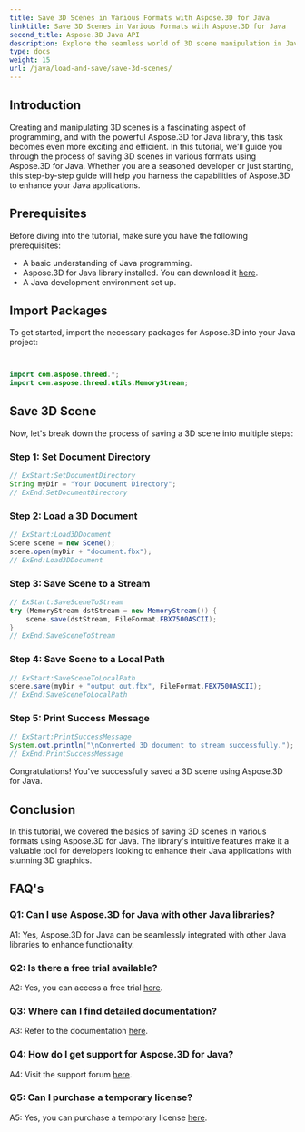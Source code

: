 ```yaml
---
title: Save 3D Scenes in Various Formats with Aspose.3D for Java
linktitle: Save 3D Scenes in Various Formats with Aspose.3D for Java
second_title: Aspose.3D Java API
description: Explore the seamless world of 3D scene manipulation in Java with Aspose.3D. Learn to save scenes in various formats effortlessly.
type: docs
weight: 15
url: /java/load-and-save/save-3d-scenes/
---
```

## Introduction

Creating and manipulating 3D scenes is a fascinating aspect of programming, and with the powerful Aspose.3D for Java library, this task becomes even more exciting and efficient. In this tutorial, we'll guide you through the process of saving 3D scenes in various formats using Aspose.3D for Java. Whether you are a seasoned developer or just starting, this step-by-step guide will help you harness the capabilities of Aspose.3D to enhance your Java applications.

## Prerequisites

Before diving into the tutorial, make sure you have the following prerequisites:

- A basic understanding of Java programming.
- Aspose.3D for Java library installed. You can download it [here](https://releases.aspose.com/3d/java/).
- A Java development environment set up.

## Import Packages

To get started, import the necessary packages for Aspose.3D into your Java project:

```java


import com.aspose.threed.*;
import com.aspose.threed.utils.MemoryStream;

```

## Save 3D Scene

Now, let's break down the process of saving a 3D scene into multiple steps:

### Step 1: Set Document Directory

```java
// ExStart:SetDocumentDirectory
String myDir = "Your Document Directory";
// ExEnd:SetDocumentDirectory
```

### Step 2: Load a 3D Document

```java
// ExStart:Load3DDocument
Scene scene = new Scene();
scene.open(myDir + "document.fbx");
// ExEnd:Load3DDocument
```

### Step 3: Save Scene to a Stream

```java
// ExStart:SaveSceneToStream
try (MemoryStream dstStream = new MemoryStream()) {
    scene.save(dstStream, FileFormat.FBX7500ASCII);
}
// ExEnd:SaveSceneToStream
```

### Step 4: Save Scene to a Local Path

```java
// ExStart:SaveSceneToLocalPath
scene.save(myDir + "output_out.fbx", FileFormat.FBX7500ASCII);
// ExEnd:SaveSceneToLocalPath
```

### Step 5: Print Success Message

```java
// ExStart:PrintSuccessMessage
System.out.println("\nConverted 3D document to stream successfully.");
// ExEnd:PrintSuccessMessage
```

Congratulations! You've successfully saved a 3D scene using Aspose.3D for Java.

## Conclusion

In this tutorial, we covered the basics of saving 3D scenes in various formats using Aspose.3D for Java. The library's intuitive features make it a valuable tool for developers looking to enhance their Java applications with stunning 3D graphics.

## FAQ's

### Q1: Can I use Aspose.3D for Java with other Java libraries?

A1: Yes, Aspose.3D for Java can be seamlessly integrated with other Java libraries to enhance functionality.

### Q2: Is there a free trial available?

A2: Yes, you can access a free trial [here](https://releases.aspose.com/).

### Q3: Where can I find detailed documentation?

A3: Refer to the documentation [here](https://reference.aspose.com/3d/java/).

### Q4: How do I get support for Aspose.3D for Java?

A4: Visit the support forum [here](https://forum.aspose.com/c/3d/18).

### Q5: Can I purchase a temporary license?

A5: Yes, you can purchase a temporary license [here](https://purchase.aspose.com/temporary-license/).
